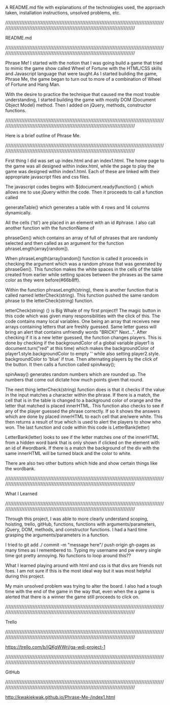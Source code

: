 A README.md file with explanations of the technologies used,
 the approach taken, installation instructions, unsolved problems, etc.
 
 
////////////////////////////////////////////////////////////////////////////////////////////////////////////////////////////////////////////////////////////////////////////////////
										
										
README.md
										
										
////////////////////////////////////////////////////////////////////////////////////////////////////////////////////////////////////////////////////////////////////////////////////


Phrase Me! I started with the notion that I was going build a game that tried to mimic the
game show called Wheel of Fortune with the HTML/CSS skills and Javascript language that 
were taught.As I started building the game, Phrase Me, the game began to turn out to 
more of a combination of Wheel of Fortune and Hang Man.

With the desire to practice the technique that caused me the most trouble understanding, 
I started building the game with mostly DOM (Document Object Model) method. Then I added 
on jQuery, methods, constructor functions. 

////////////////////////////////////////////////////////////////////////////////////////////////////////////////////////////////////////////////////////////////////////////////////

Here is a brief outline of Phrase Me.

////////////////////////////////////////////////////////////////////////////////////////////////////////////////////////////////////////////////////////////////////////////////////


First thing I did was set up index.html and an index1.html. The home page to the game
was all designed within index.html, while the page to play the game was designed within
index1.html. Each of these are linked with their appropriate javascript files and css
files.

The javascript codes begins with $(document.ready(function() { which allows me to use
jQuery within the code. Then it proceeds to call a function called 

generateTable() which generates a table with 4 rows and 14 columns dynamically. 

All the cells ('td') are placed in an element with an id #phrase. I also call 
another function with the functionName of 

phraseGen() which contains an array of full of phrases that are randomly selected and then
called as an argument for the function phraseLength(array[random]). 

When phraseLength(array[random]) function is called it proceeds in checking 
the argument which was a random phrase that was generated by phraseGen(). This function
makes the white spaces in the cells of the table created from earlier while setting spaces 
between the phrases as the same color as they were before(#66b8ff).

Within the function phraseLength(string), there is another function that is called named 
letterCheck(string). This function pushed the same random phrase to the letterCheck(string)
function.

letterCheck(string) {} is Big Whale of my first project!!
The magic button in this code which was given many responsibilities 
with the click of this. The code contains many local variables. One being
an array that receives new arrays containing letters that are freshly 
guessed. Same letter guess will bring an alert that contains unfriendly words 
"BRICK!" Next...". After checking if it is a new letter guessed, the function 
changes players. This is done by checking if the backgroundColor of a global 
variable player1 is document.turn("red" at this time) which makes the backgroundColor
of player1.style.backgroundColor to empty '' while also setting player2.style.
backgroundColor to 'blue' if true. Then alternating players by the click of the button.
It then calls a function called spinAway();

spinAway() generates random numbers which are rounded up. The numbers that come out dictate 
how much points given that round. 

The next thing letterCheck(string) function does is that it checks if the value in the 
input matches a character within the phrase. If there is a match, the cell that is
in the table is changed to a background color of orange and the letter that matched is 
placed innerHTML. This function also checks to see if any of the player guessed the 
phrase correctly. If so it shows the answers which are done by placed innerHTML to each
cell that are/were white. This then returns a result of true which is used to alert 
the players to show who won. The last function and code within this code is LetterBank(letter)

LetterBank(letter) looks to see if the letter matches one of the innerHTML from a hidden 
word bank that is only shown if clicked on the element with an id of #wordbank. If there is
a match the background of the div with the same innerHTML will be turned black and the
color to white.

There are also two other buttons which hide and show certain things like the wordbank.


////////////////////////////////////////////////////////////////////////////////////////////////////////////////////////////////////////////////////////////////////////////////////

What I Learned

////////////////////////////////////////////////////////////////////////////////////////////////////////////////////////////////////////////////////////////////////////////////////


Through this project, I was able to more clearly understand scoping, hoisting, trello,
gitHub, functions, functions with arguments/parameters, jQuery, DOM, methods, and constructor 
functions. I had a hard time grasping the arguments/parameters in a function. 

I tried to git add ./ commit -m "message here"/ push origin gh-pages as many times as 
I remembered to. Typing my username and pw every single time got pretty annoying. No 
functions to loop around this?? 

What I learned playing around with html and css is that divs are friends not foes. I am
not sure if this is the most ideal way but it was most helpful during this project.

My main unsolved problem was trying to alter the board. I also had a tough time with the
end of the game in the way that, even when the a game is alerted that there is a winner
the game still proceeds to click on. 

////////////////////////////////////////////////////////////////////////////////////////////////////////////////////////////////////////////////////////////////////////////////////

Trello

////////////////////////////////////////////////////////////////////////////////////////////////////////////////////////////////////////////////////////////////////////////////////


https://trello.com/b/iQKgWWri/ga-wdi-project-1


////////////////////////////////////////////////////////////////////////////////////////////////////////////////////////////////////////////////////////////////////////////////////

GitHub

////////////////////////////////////////////////////////////////////////////////////////////////////////////////////////////////////////////////////////////////////////////////////


http://kwakiekwak.github.io/Phrase-Me-/index1.html
